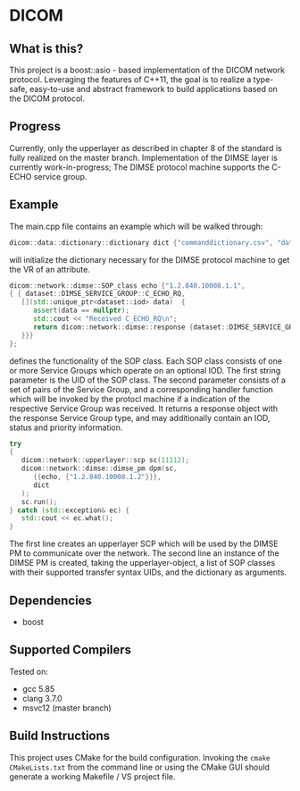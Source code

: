 # DICOM

## What is this?

This project is a boost::asio - based implementation of the DICOM network protocol. Leveraging the features of C++11, the goal is to realize a type-safe, easy-to-use and abstract framework to build applications based on the DICOM protocol.

## Progress
Currently, only the upperlayer as described in chapter 8 of the standard is fully 
realized on the master branch. Implementation of the DIMSE layer is currently work-in-progress; The DIMSE protocol machine supports the C-ECHO service group.

## Example
The main.cpp file contains an example which will be walked through:

```c++
dicom::data::dictionary::dictionary dict {"commanddictionary.csv", "datadictionary.csv"};
```
will initialize the dictionary necessary for the DIMSE protocol machine to get the VR of an attribute. 

```c++
dicom::network::dimse::SOP_class echo {"1.2.840.10008.1.1",
{ { dataset::DIMSE_SERVICE_GROUP::C_ECHO_RQ,
   [](std::unique_ptr<dataset::iod> data)  {
      assert(data == nullptr);
      std::cout << "Received C_ECHO_RQ\n";
      return dicom::network::dimse::response {dataset::DIMSE_SERVICE_GROUP::C_ECHO_RSP};
   }}}
};
```
defines the functionality of the SOP class. Each SOP class  consists of one or more Service Groups which operate on an optional IOD.  The first string parameter is the UID of the SOP class. The second parameter consists of a set of pairs of the Service Group, and a corresponding handler function which will be invoked by the protocl machine if  a indication of the respective Service Group was received. It returns a response object with the response Service Group type, and may additionally contain an IOD, status and priority information.

```c++
try
{
   dicom::network::upperlayer::scp sc(11112);
   dicom::network::dimse::dimse_pm dpm(sc,
      {{echo, {"1.2.840.10008.1.2"}}},
      dict
   );
   sc.run();
} catch (std::exception& ec) {
   std::cout << ec.what();
}
```
The first line creates an upperlayer SCP which will be used by the DIMSE PM to communicate over the network. The second line an instance of the DIMSE PM is created, taking the upperlayer-object, a list of SOP classes with their supported transfer syntax UIDs, and the dictionary as arguments.


## Dependencies
* boost 

## Supported Compilers
Tested on:

* gcc 5.85
* clang 3.7.0
* msvc12 (master branch)

## Build Instructions
This project uses CMake for the build configuration. Invoking the ```cmake CMakeLists.txt``` from the command line or using the CMake GUI should generate a working Makefile / VS project file.

